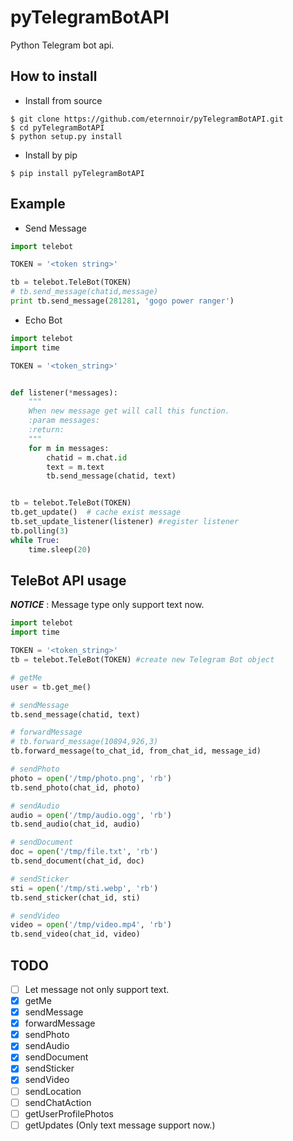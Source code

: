 # pyTelegramBotAPI
Python Telegram bot api.

## How to install

* Install from source

```
$ git clone https://github.com/eternnoir/pyTelegramBotAPI.git
$ cd pyTelegramBotAPI
$ python setup.py install
```

* Install by pip

```
$ pip install pyTelegramBotAPI
```

## Example

* Send Message

```python
import telebot

TOKEN = '<token string>'

tb = telebot.TeleBot(TOKEN)
# tb.send_message(chatid,message)
print tb.send_message(281281, 'gogo power ranger')
```

* Echo Bot

```python
import telebot
import time

TOKEN = '<token_string>'


def listener(*messages):
    """
    When new message get will call this function.
    :param messages:
    :return:
    """
    for m in messages:
        chatid = m.chat.id
        text = m.text
        tb.send_message(chatid, text)


tb = telebot.TeleBot(TOKEN)
tb.get_update()  # cache exist message
tb.set_update_listener(listener) #register listener
tb.polling(3)
while True:
    time.sleep(20)
```

## TeleBot API usage

***NOTICE*** : Message type only support text now.

```python
import telebot
import time

TOKEN = '<token_string>'
tb = telebot.TeleBot(TOKEN)	#create new Telegram Bot object

# getMe
user = tb.get_me()

# sendMessage
tb.send_message(chatid, text)

# forwardMessage
# tb.forward_message(10894,926,3)
tb.forward_message(to_chat_id, from_chat_id, message_id)

# sendPhoto
photo = open('/tmp/photo.png', 'rb')
tb.send_photo(chat_id, photo)

# sendAudio
audio = open('/tmp/audio.ogg', 'rb')
tb.send_audio(chat_id, audio)

# sendDocument
doc = open('/tmp/file.txt', 'rb')
tb.send_document(chat_id, doc)

# sendSticker
sti = open('/tmp/sti.webp', 'rb')
tb.send_sticker(chat_id, sti)

# sendVideo
video = open('/tmp/video.mp4', 'rb')
tb.send_video(chat_id, video)

```

## TODO

- [ ] Let message not only support text.
- [x] getMe
- [x] sendMessage
- [x] forwardMessage
- [x] sendPhoto
- [x] sendAudio
- [x] sendDocument
- [x] sendSticker
- [x] sendVideo
- [ ] sendLocation
- [ ] sendChatAction
- [ ] getUserProfilePhotos
- [ ] getUpdates      (Only text message support now.)
